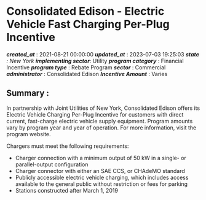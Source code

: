 # Consolidated Edison - Electric Vehicle Fast Charging Per-Plug Incentive 
 ***created_at*** : 2021-08-21 00:00:00 
 ***updated_at*** : 2023-07-03 19:25:03 
 ***state** : New York 
 **implementing sector***: Utility 
 ***program category*** : Financial Incentive 
 ***program type*** : Rebate Program 
 ***sector*** : Commercial 
 ***administrator*** : Consolidated Edison 
 ***Incentive Amount*** : Varies

 
 ## Summary : 
 In partnership with Joint Utilities of New York, Consolidated Edison offers
its Electric Vehicle Charging Per-Plug Incentive for customers with direct
current, fast-charge electric vehicle supply equipment. Program amounts vary
by program year and year of operation. For more information, visit the program
website.

Chargers must meet the following requirements:

  * Charger connection with a minimum output of 50 kW in a single- or parallel-output configuration
  * Charger connector with either an SAE CCS, or CHAdeMO standard
  * Publicly accessible electric vehicle charging, which includes access available to the general public without restriction or fees for parking
  * Stations constructed after March 1, 2019  
  

 
 